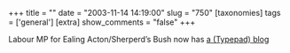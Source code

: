 +++
title = ""
date = "2003-11-14 14:19:00"
slug = "750"
[taxonomies]
tags = ['general']
[extra]
show_comments = "false"
+++

Labour MP for Ealing Acton/Sherperd’s Bush now has [a (Typepad) blog](http://clivesoleymp.typepad.com/)
